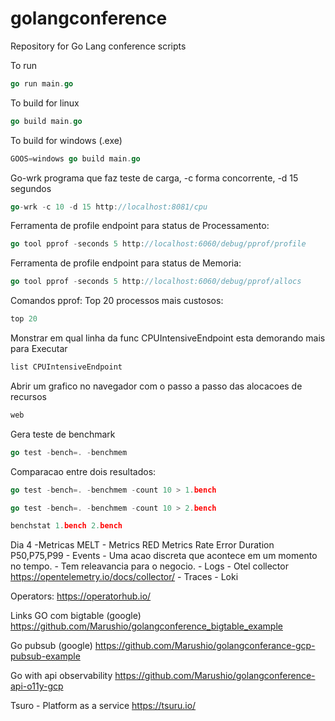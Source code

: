 # golangconference
Repository for Go Lang conference scripts

To run
```go
go run main.go
```

To build for linux
```go
go build main.go
```

To build for windows (.exe)
```go 
GOOS=windows go build main.go
```

Go-wrk programa que faz teste de carga, -c forma concorrente, -d 15 segundos
```go 
go-wrk -c 10 -d 15 http://localhost:8081/cpu
```

Ferramenta de profile endpoint para status de Processamento:
```go 
go tool pprof -seconds 5 http://localhost:6060/debug/pprof/profile
```
Ferramenta de profile endpoint para status de Memoria:
```go 
go tool pprof -seconds 5 http://localhost:6060/debug/pprof/allocs
```
Comandos pprof:
Top 20 processos mais custosos:
```go 
top 20
``` 
Monstrar em qual linha da func  CPUIntensiveEndpoint esta demorando mais para Executar
```go 
list CPUIntensiveEndpoint
```
Abrir um grafico no navegador com o passo a passo das alocacoes de recursos 
```go 
web
``` 


Gera teste de benchmark 
```go 
go test -bench=. -benchmem
```
Comparacao entre dois resultados:
```go
go test -bench=. -benchmem -count 10 > 1.bench
```
```go 
go test -bench=. -benchmem -count 10 > 2.bench
```
```go 
benchstat 1.bench 2.bench
```

Dia 4
-Metricas
MELT
	- Metrics
		RED Metrics
		Rate
		Error
		Duration
		P50,P75,P99
	- Events
		- Uma acao discreta que acontece em um momento no tempo.
		- Tem releavancia para o negocio.
	- Logs
        - Otel collector https://opentelemetry.io/docs/collector/
	- Traces
	    - Loki

Operators:
https://operatorhub.io/


Links
GO com bigtable (google)
https://github.com/Marushio/golangconference_bigtable_example

Go pubsub (google)
https://github.com/Marushio/golangconferance-gcp-pubsub-example

Go with api observability
https://github.com/Marushio/golangconference-api-o11y-gcp

Tsuro - Platform as a service
https://tsuru.io/

